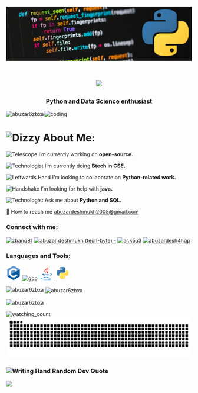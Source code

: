 ![logo](https://github.com/Abuzar6zbxa/Abuzar6zbxa/blob/main/7-python-code-examples-for-everyday-use-1200x350-c-default.jpg)


<h1 align="center">
  <img src="https://readme-typing-svg.demolab.com?font=Kanit&weight=600&size=33&pause=1000&color=4F45F7&center=true&vCenter=true&random=false&width=435&lines=Hi+👋,+There;+I'm+Abuzar+Deshmukh;"/>
</h1>
<h3 align="center">Python and Data Science enthusiast</h3>

<img align="right" alt="coding" width="400" src="https://media.tenor.com/rePDfDWO3XoAAAAd/hacking.gif">

<p align="left"> <img src="https://komarev.com/ghpvc/?username=abuzar6zbxa&label=Profile%20views&color=0e75b6&style=flat" alt="abuzar6zbxa" /> </p>

# <img src="https://raw.githubusercontent.com/Tarikul-Islam-Anik/Telegram-Animated-Emojis/main/Symbols/Dizzy.webp" alt="Dizzy" width="25" height="25" /> About Me:



<img src="https://raw.githubusercontent.com/Tarikul-Islam-Anik/Telegram-Animated-Emojis/main/Objects/Telescope.webp" alt="Telescope" width="25" height="25" /> I’m currently working on **open-source.**

<img src="https://raw.githubusercontent.com/Tarikul-Islam-Anik/Telegram-Animated-Emojis/main/People/Technologist.webp" alt="Technologist" width="25" height="25" /> I’m currently doing **Btech in CSE.**

<img src="https://raw.githubusercontent.com/Tarikul-Islam-Anik/Telegram-Animated-Emojis/main/People/Leftwards%20Hand.webp" alt="Leftwards Hand" width="25" height="25" /> I’m looking to collaborate on **Python-related work.**

<img src="https://raw.githubusercontent.com/Tarikul-Islam-Anik/Telegram-Animated-Emojis/main/People/Handshake.webp" alt="Handshake" width="25" height="25" /> I’m looking for help with **java.**

<img src="https://raw.githubusercontent.com/Tarikul-Islam-Anik/Telegram-Animated-Emojis/main/People/Technologist.webp" alt="Technologist" width="25" height="25" /> Ask me about **Python and SQL.**
  
🛫 How to reach me abuzardeshmukh2005@gmail.com

<h3 align="left">Connect with me:</h3>
<p align="left">
<a href="https://twitter.com/zbanq81" target="blank"><img align="center" src="https://raw.githubusercontent.com/rahuldkjain/github-profile-readme-generator/master/src/images/icons/Social/twitter.svg" alt="zbanq81" height="30" width="40" /></a>
<a href="https://www.linkedin.com/in/abuzar-deshmukh-8b8598285/" target="blank"><img align="center" src="https://raw.githubusercontent.com/rahuldkjain/github-profile-readme-generator/master/src/images/icons/Social/linked-in-alt.svg" alt="abuzar deshmukh (tech-byte) -" height="30" width="40" /></a>
<a href="https://instagram.com/ar.k5a3" target="blank"><img align="center" src="https://raw.githubusercontent.com/rahuldkjain/github-profile-readme-generator/master/src/images/icons/Social/instagram.svg" alt="ar.k5a3" height="30" width="40" /></a>
<a href="https://auth.geeksforgeeks.org/user/abuzardesh4hqp" target="blank"><img align="center" src="https://raw.githubusercontent.com/rahuldkjain/github-profile-readme-generator/master/src/images/icons/Social/geeks-for-geeks.svg" alt="abuzardesh4hqp" height="30" width="40" /></a>
</p>

<h3 align="left">Languages and Tools:</h3>
<p align="left"> <a href="https://www.cprogramming.com/" target="_blank" rel="noreferrer"> <img src="https://raw.githubusercontent.com/devicons/devicon/master/icons/c/c-original.svg" alt="c" width="40" height="40"/> </a> <a href="https://cloud.google.com" target="_blank" rel="noreferrer"> <img src="https://www.vectorlogo.zone/logos/google_cloud/google_cloud-icon.svg" alt="gcp" width="40" height="40"/> </a> <a href="https://www.java.com" target="_blank" rel="noreferrer"> <img src="https://raw.githubusercontent.com/devicons/devicon/master/icons/java/java-original.svg" alt="java" width="40" height="40"/> </a> <a href="https://www.python.org" target="_blank" rel="noreferrer"> <img src="https://raw.githubusercontent.com/devicons/devicon/master/icons/python/python-original.svg" alt="python" width="40" height="40"/> </a> </p>

<p><img align="left" src="https://github-readme-stats.vercel.app/api/top-langs?username=abuzar6zbxa&show_icons=true&locale=en&layout=compact" alt="abuzar6zbxa" /></p>

<p>&nbsp;<img align="center" src="https://github-readme-stats.vercel.app/api?username=abuzar6zbxa&show_icons=true&locale=en" alt="abuzar6zbxa" /></p>

<p><img align="center" src="https://github-readme-streak-stats.herokuapp.com/?user=abuzar6zbxa&" alt="abuzar6zbxa" /></p>






<img src="https://widgetbite.com/stats/{random-guid}" alt="watching_count" />



<img src="https://raw.githubusercontent.com/Nitish08in/Nitish08in/output/snake.svg" alt="Snake animation" />


### <img src="https://raw.githubusercontent.com/Tarikul-Islam-Anik/Telegram-Animated-Emojis/main/People/Writing%20Hand.webp" alt="Writing Hand" width="25" height="25" /> Random Dev Quote
![](https://quotes-github-readme.vercel.app/api?type=horizontal&theme=dark)











